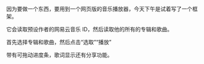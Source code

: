 因为要做一个东西，要用到一个网页版的音乐播放器，今天下午是试着写了一个框架。

它会读取预设作者的网易云音乐 ID，然后读取他的所有的专辑和歌曲。

首先选择专辑和歌曲，然后点击“选取”“播放”

带有可拖动进度条，歌词显示还有分享功能。